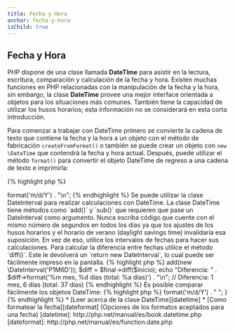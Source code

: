 ```yaml
---
title: Fecha y Hora
anchor: fecha-y-hora
isChild: true
---
```


## Fecha y Hora

PHP dispone de una clase llamada **DateTIme** para asistir en la lectura, escritura, comparación y calculación de la fecha y hora. Existen muchas funciones en PHP relacionadas con la manipulación de la fecha y la hora, sin embargo, la clase **DateTime** provee una mejor interface orientada a objetos para los situaciones más comunes. También tiene la capacidad de utilizar los husos horarios; esta información no se considerará en esta corta introducción.

Para comenzar a trabajar con DateTime primero se convierte la cadena de texto que contiene la fecha y la hora a un objeto con el método de fabricación `createFromFormat()` o también se puede crear un objeto con `new \DateTime` que contendrá la fecha y hora actual. Después, puede utilizar el método `format()` para convertir el objeto DateTime de regreso a una cadena de texto e imprimirla:

{% highlight php %}
<?php
$fecha = '22. 11. 1968';
$inicio = \DateTime::createFromFormat('d. m. Y', $fecha);

echo "Fecha de Inicio: " . $inicio->format('m/d/Y') . "\n";
{% endhighlight %}

Se puede utilizar la clase DateInterval para realizar calculaciones con DateTime. La clase DateTime tiene métodos como `add()` y `sub()` que requieren que pase un DateInterval como argumento. Nunca escriba código que cuente con el mismo número de segundos en todos los días ya que los ajustes de los husos horarios y el horario de verano (daylight savings time) invalidaría esa suposición. En vez de eso, utilice los intervalos de fechas para hacer sus calculaciones. Para calcular la diferencia entre fechas utilice el método `diff()`. Este le devolverá un `return new DateInterval`, lo cual puede ser fácilmente impreso en la pantalla.

{% highlight php %}
<?php
// Crea una copia de $inicio y añade un mes y 6 días
$final = clone $inicio;
$final->add(new \DateInterval('P1M6D'));

$diff = $final->diff($inicio);
echo "Diferencia: " . $diff->format('%m mes, %d días (total: %a días)') . "\n";
// Diferencia: 1 mes, 6 días (total: 37 días)
{% endhighlight %}

Es posible comparar fácilmente los objetos DateTime:

{% highlight php %}
<?php
if($inicio < $final) {
    echo "¡El inicio sucede antes que el final!\n";
}
{% endhighlight %}

Este último ejemplo demuestra cómo se utiliza la clase DatePeriod para iterar sobre eventos periódicos. El objeto toma dos objetos DateTime, uno para el inicio y el otro para el final, y el intervalo que define el número de eventos periódicos que se devuelven.

{% highlight php %}
<?php
// Imprimir todos los jueves entre $inicio y $final
$intervaloDePeriodo = \DateInterval::createFromDateString('first thursday');
$iteradorDePeriodo = new \DatePeriod($inicio, $intervaloDePeriodo, $final, \DatePeriod::EXCLUDE_START_DATE);
foreach($iteradorDePeriodo as $fecha)
{
    // Imprimir cada fecha en el periodo
    echo $fecha->format('m/d/Y') . " ";
}
{% endhighlight %}

* [Leer acerca de la clase DateTime][datetime]
* [Como formatear la fecha][dateformat] (Opciones de los formatos aceptados para una fecha)

[datetime]: http://php.net/manual/es/book.datetime.php
[dateformat]: http://php.net/manual/es/function.date.php
